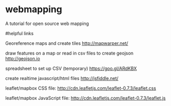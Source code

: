 # webmapping
A tutorial for open source web mapping

#helpful links

Georeference maps and create tiles
http://mapwarper.net/

draw features on a map or read in csv files to create geojson
http://geojson.io

spreadsheet to set up CSV (temporary)
https://goo.gl/ARdKBX

create realtime javascript/html files
http://jsfiddle.net/

leaflet/mapbox CSS file:
http://cdn.leafletjs.com/leaflet-0.7.3/leaflet.css

leaflet/mapbox JavaScript file:
http://cdn.leafletjs.com/leaflet-0.7.3/leaflet.js





